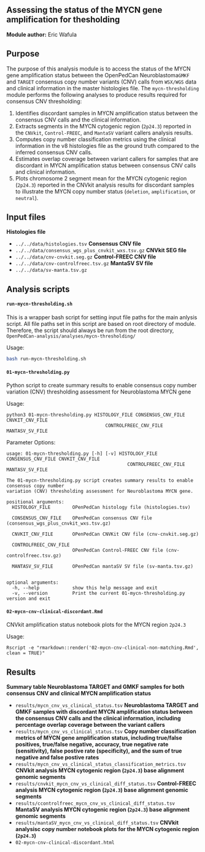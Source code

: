 ## Assessing the status of the MYCN gene amplification for thesholding
**Module author:** Eric Wafula

## Purpose
The purpose of this analysis module is to access the status of the MYCN gene amplification status between the OpenPedCan Neuroblastoma`GMKF` and `TARGET` consensus copy number variants (CNV) calls from `WSX/WGS` data and clinical information in the master histologies file. The `mycn-thresholding` module performs the following analyses to produce results required for consensus CNV thresholding: 
1. Identifies discordant samples in MYCN amplification status between the consensus CNV calls and the clinical information.
2. Extracts segments in the MYCN cytogenic region (`2p24.3`) reported in the `CNVkit`, `Control-FREEC`, and `MantaSV` variant callers analysis results.
3. Computes copy number classification metrics using the clinical information in the v8 histologies file as the ground truth compared to the inferred consensus CNV calls.
4. Estimates overlap coverage between variant callers for samples that are discordant in MYCN amplification status between consensus CNV calls and clinical information.
5. Plots chromosome 2 segment mean for the MYCN cytogenic region (`2p24.3`) reported in the CNVkit analysis results for discordant samples to illustrate the MYCN copy number status (`deletion`, `amplification`, or `neutral`). 


## Input files
**Histologies file**
- `../../data/histologies.tsv`
**Consensus CNV file**
- `../../data/consensus_wgs_plus_cnvkit_wxs.tsv.gz`
**CNVkit SEG file**
- `../../data/cnv-cnvkit.seg.gz`
**Control-FREEC CNV file**
- `../../data/cnv-controlfreec.tsv.gz`
**MantaSV SV file**
 - `../../data/sv-manta.tsv.gz`


## Analysis scripts

#### `run-mycn-thresholding.sh`
This is a wrapper bash script for setting input file paths for the main anlysis script. All file paths set in this script are based on root directory of module. Therefore, the script should always be run from the root directory, `OpenPedCan-analysis/analyses/mycn-thresholding/`


Usage:
```bash
bash run-mycn-thresholding.sh
```

#### `01-mycn-thresholding.py`
Python script to create summary results to enable consensus copy number variation (CNV) thresholding assessment for Neuroblastoma MYCN gene

Usage:
```
python3 01-mycn-thresholding.py HISTOLOGY_FILE CONSENSUS_CNV_FILE CNVKIT_CNV_FILE
                                    CONTROLFREEC_CNV_FILE MANTASV_SV_FILE
```

Parameter Options:
```
usage: 01-mycn-thresholding.py [-h] [-v] HISTOLOGY_FILE CONSENSUS_CNV_FILE CNVKIT_CNV_FILE
                                            CONTROLFREEC_CNV_FILE MANTASV_SV_FILE

The 01-mycn-thresholding.py script creates summary results to enable consensus copy number
variation (CNV) thresholding assessment for Neuroblastoma MYCN gene.

positional arguments:
  HISTOLOGY_FILE        OPenPedCan histology file (histologies.tsv)
                        
  CONSENSUS_CNV_FILE    OPenPedCan consensus CNV file (consensus_wgs_plus_cnvkit_wxs.tsv.gz)
                        
  CNVKIT_CNV_FILE       OPenPedCan CNVKit CNV file (cnv-cnvkit.seg.gz)
                        
  CONTROLFREEC_CNV_FILE
                        OPenPedCan Control-FREEC CNV file (cnv-controlfreec.tsv.gz)
                        
  MANTASV_SV_FILE       OPenPedCan mantaSV SV file (sv-manta.tsv.gz)
                        

optional arguments:
  -h, --help            show this help message and exit
  -v, --version         Print the current 01-mycn-thresholding.py version and exit
```

#### `02-mycn-cnv-clinical-discordant.Rmd`
CNVkit amplification status notebook plots for the MYCN region `2p24.3`

Usage:
```
Rscript -e "rmarkdown::render('02-mycn-cnv-clinical-non-matching.Rmd', clean = TRUE)"
```

## Results

**Summary table Neuroblastoma TARGET and GMKF samples for both consensus CNV and clinical MYCN amplification status**
- `results/mycn_cnv_vs_clinical_status.tsv`
**Neuroblastoma TARGET and GMKF samples with discordant MYCN amplification status between the consensus CNV calls and the clinical information, including percentage overlap coverage  between the variant callers**
- `results/mycn_cnv_vs_clinical_status.tsv`
**Copy number classification metrics of MYCN gene amplification status, including true/false positives, true/false negative, accuracy, true negative rate (sensitivity), false postive rate (specificity), and the sum of true negative and false postive rates**
- `results/mycn_cnv_vs_clinical_status_classification_metrics.tsv`
**CNVkit analysis MYCN cytogenic region (`2p24.3`) base alignment genomic segments**
- `results/cnvkit_mycn_cnv_vs_clinical_diff_status.tsv`
**Control-FREEC analysis MYCN cytogenic region (`2p24.3`) base alignment genomic segments**
- `results/ccontrolfreec_mycn_cnv_vs_clinical_diff_status.tsv`
**MantaSV analysis MYCN cytogenic region (`2p24.3`) base alignment genomic segments** 
- `results/mantaSV_mycn_cnv_vs_clinical_diff_status.tsv`
**CNVkit analysisc copy number notebook plots for the MYCN cytogenic region (`2p24.3`)** 
- `02-mycn-cnv-clinical-discordant.html`

